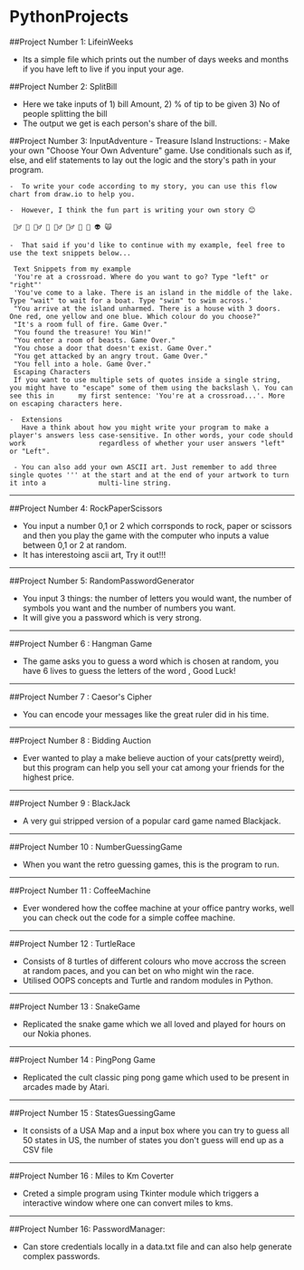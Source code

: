 # PythonProjects

##Project Number 1: LifeinWeeks
 - Its a simple file which prints out the number of days weeks and months if you have left to live if you input your age.
 

##Project Number 2: SplitBill
 - Here we take inputs of 1) bill Amount, 2) % of tip to be given 3) No of people splitting the bill
 - The output we get is each person's share of the bill.

##Project Number 3: InputAdventure
      - Treasure Island
     Instructions:
    -  Make your own "Choose Your Own Adventure" game. Use conditionals such as if, else, and elif statements to lay out the logic and the story's path in        your program.

    -  To write your code according to my story, you can use this flow chart from draw.io to help you.

    -  However, I think the fun part is writing your own story 😊

     🧞‍♂️ 🐊 🧙‍♂️ 🧟 🧚‍♂️ 🧝‍♂️ 🥷 🤖 👽 🙀

    -  That said if you'd like to continue with my example, feel free to use the text snippets below...

     Text Snippets from my example
     'You're at a crossroad. Where do you want to go? Type "left" or "right"'
     'You've come to a lake. There is an island in the middle of the lake. Type "wait" to wait for a boat. Type "swim" to swim across.'
     "You arrive at the island unharmed. There is a house with 3 doors. One red, one yellow and one blue. Which colour do you choose?"
     "It's a room full of fire. Game Over."
     "You found the treasure! You Win!"
     "You enter a room of beasts. Game Over."
     "You chose a door that doesn't exist. Game Over."
     "You get attacked by an angry trout. Game Over."
     "You fell into a hole. Game Over."
     Escaping Characters
     If you want to use multiple sets of quotes inside a single string, you might have to "escape" some of them using the backslash \. You can see this in      my first sentence: 'You're at a crossroad...'. More on escaping characters here.

    -  Extensions
       Have a think about how you might write your program to make a player's answers less case-sensitive. In other words, your code should work                  regardless of whether your user answers "left" or "Left".

     - You can also add your own ASCII art. Just remember to add three single quotes ''' at the start and at the end of your artwork to turn it into a             multi-line string.
     
*********************************************************************

##Project Number 4: RockPaperScissors
 - You input a number 0,1 or 2 which corrsponds to rock, paper or scissors and then you play the game with the computer who inputs a value between 0,1 or 2 at random.
 - It has interestoing ascii art, Try it out!!!

*********************************************************************

##Project Number 5: RandomPasswordGenerator
- You input 3 things: the number of letters you would want, the number of symbols you want and the number of numbers you want.
- It will give you a password which is very strong.

**********************************************************************
##Project Number 6 : Hangman Game
- The game asks you to guess a word which is chosen at random, you have 6 lives to guess the letters of the word , Good Luck!

*********************************************************************

##Project Number 7 : Caesor's Cipher
 - You can encode your messages like the great ruler did in his time.
 
 *********************************************************************

##Project Number 8 : Bidding Auction
- Ever wanted to play a make believe auction of your cats(pretty weird), but this program can help you sell your cat among your friends for the highest price.

*********************************************************************

##Project Number 9 : BlackJack
- A very gui stripped version of a popular card game named Blackjack.

*********************************************************************

##Project Number 10 : NumberGuessingGame
- When you want the retro guessing games, this is the program to run. 


*********************************************************************

##Project Number 11 : CoffeeMachine
 - Ever wondered how the coffee machine at your office pantry works, well you can check out the code for a simple coffee machine.
 
 *********************************************************************

##Project Number 12 : TurtleRace

- Consists of 8 turtles of different colours who move accross the screen at random paces, and you can bet on who might win the race.
- Utilised OOPS concepts and Turtle and random modules in Python.


 *********************************************************************

##Project Number 13 : SnakeGame

- Replicated the snake game which we all loved and played for hours on our Nokia phones.

 *********************************************************************

##Project Number 14 : PingPong Game

- Replicated the cult classic ping pong game which used to be present in arcades made by Atari.

 *********************************************************************

##Project Number 15 : StatesGuessingGame

- It consists of a USA Map and a input box where you can try to guess all 50 states in US, the number of states you don't guess will end up as a CSV file

***********************************************************************

##Project Number 16 : Miles to Km Coverter

- Creted a simple program using Tkinter module which triggers a interactive window where one can convert miles to kms.

***********************************************************************

##Project Number 16: PasswordManager:

- Can store credentials locally in a data.txt file and can also help generate complex passwords.

